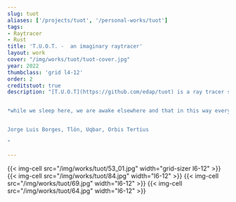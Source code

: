 ```yaml
---
slug: tuot
aliases: ['/projects/tuot', '/personal-works/tuot']
tags:
- Raytracer
- Rust
title: 'T.U.O.T. -  an imaginary raytracer'
layout: work
cover: "/img/works/tuot/tuot-cover.jpg"
year: 2022
thumbclass: 'grid l4-12'
order: 2
creditstuot: true
description: "[T.U.O.T](https://github.com/edap/tuot) is a ray tracer software that does not follow the physical laws of light transmission, but instead speculates on new imaginary rules that dictate light behaviour. As software-generated digital images become increasingly popular and contribute to shape our perception of the world, the question arises, what that world would look like if the software generating the images did not follow the physical laws we are familiar with?


*while we sleep here, we are awake elsewhere and that in this way every man is two men.*


Jorge Luis Borges, Tlön, Uqbar, Orbis Tertius

"

---
```




{{< img-cell src="/img/works/tuot/53_01.jpg" width="grid-sizer l6-12" >}}
{{< img-cell src="/img/works/tuot/84.jpg" width="l6-12" >}}
{{< img-cell src="/img/works/tuot/69.jpg" width="l6-12" >}}
{{< img-cell src="/img/works/tuot/64.jpg" width="l6-12" >}}
